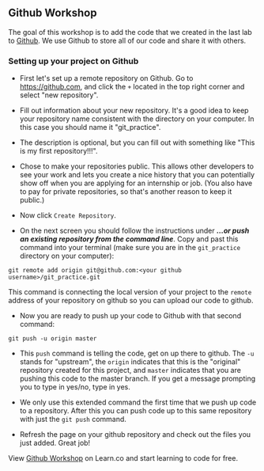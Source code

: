 

## Github Workshop

The goal of this workshop is to add the code that we created in the last lab to [Github](https://github.com/). We use Github to store all of our code and share it with others. 

### Setting up your project on Github

* First let's set up a remote repository on Github. Go to https://github.com, and click the `+` located in the top right corner and select "new repository". 

* Fill out information about your new repository. It's a good idea to keep your repository name consistent with the directory on your computer. In this case you should name it "git_practice". 

* The description is optional, but you can fill out with something like "This is my first repository!!!".

* Chose to make your repositories public. This allows other developers to see your work and lets you create a nice history that you can potentially show off when you are applying for an internship or job. (You also have to pay for private repositories, so that's another reason to keep it public.) 

* Now click `Create Repository`.

* On the next screen you should follow the instructions under ***…or push an existing repository from the command line***. Copy and past this command into your terminal (make sure you are in the `git_practice` directory on your computer):

`git remote add origin git@github.com:<your github username>/git_practice.git`

  This command is connecting the local version of your project to the `remote` address of your repository on github so you can upload our code to github.

* Now you are ready to push up your code to Github with that second command: 

`git push -u origin master`

* This `push` command is telling the code, get on up there to github. The `-u` stands for "upstream", the `origin` indicates that this is the "original" repository created for this project, and `master` indicates that you are pushing this code to the master branch. If you get a message prompting you to type in yes/no, type in yes. 

* We only use this extended command the first time that we push up code to a repository. After this you can push code up to this same repository with just the `git push` command.

* Refresh the page on your github repository and check out the files you just added. Great job!

<p data-visibility='hidden'>View <a href='https://learn.co/lessons/hs-github-lab' title='Github Workshop'>Github Workshop</a> on Learn.co and start learning to code for free.</p>
